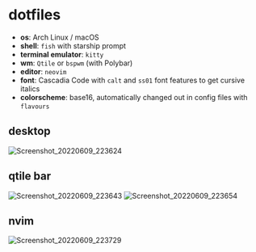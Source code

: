 # dotfiles

- **os**: Arch Linux / macOS
- **shell**: `fish` with starship prompt
- **terminal emulator**: `kitty`
- **wm**: `Qtile` or `bspwm` (with Polybar)
- **editor**: `neovim`
- **font**: Cascadia Code with `calt` and `ss01` font features to get cursive italics
- **colorscheme**: base16, automatically changed out in config files with `flavours`

## desktop
![Screenshot_20220609_223624](https://user-images.githubusercontent.com/7467162/172940208-ca0146ee-7e3d-49f4-8a7d-ce70bc0dbebe.png)

## qtile bar
![Screenshot_20220609_223643](https://user-images.githubusercontent.com/7467162/172940281-ce726907-d04c-407d-8110-14230931c46f.png)
![Screenshot_20220609_223654](https://user-images.githubusercontent.com/7467162/172940290-d755486c-7962-4ff9-93aa-faf707a7ebd4.png)

## nvim
![Screenshot_20220609_223729](https://user-images.githubusercontent.com/7467162/172940305-f36bb4e9-27d0-4b15-9189-1c69cd0d4cc0.png)
